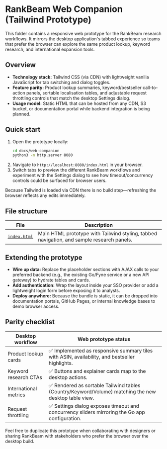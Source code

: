 # RankBeam Web Companion (Tailwind Prototype)

This folder contains a responsive web prototype for the RankBeam research workflows. It mirrors the desktop application's tabbed experience so teams that prefer the browser can explore the same product lookup, keyword research, and international expansion tools.

## Overview

- **Technology stack:** Tailwind CSS (via CDN) with lightweight vanilla JavaScript for tab switching and dialog toggles.
- **Feature parity:** Product lookup summaries, keyword/bestseller call-to-action panels, sortable localisation tables, and adjustable request throttling controls that match the desktop Settings dialog.
- **Usage model:** Static HTML that can be hosted from any CDN, S3 bucket, or documentation portal while backend integration is being planned.

## Quick start

1. Open the prototype locally:
   ```bash
   cd docs/web-companion
   python3 -m http.server 8080
   ```
2. Navigate to `http://localhost:8080/index.html` in your browser.
3. Switch tabs to preview the different RankBeam workflows and experiment with the Settings dialog to see how timeout/concurrency controls could be surfaced for browser users.

Because Tailwind is loaded via CDN there is no build step—refreshing the browser reflects any edits immediately.

## File structure

| File | Description |
| --- | --- |
| [`index.html`](index.html) | Main HTML prototype with Tailwind styling, tabbed navigation, and sample research panels. |

## Extending the prototype

- **Wire up data:** Replace the placeholder sections with AJAX calls to your preferred backend (e.g., the existing Go/Fyne service or a new API gateway) to hydrate tables and cards.
- **Add authentication:** Wrap the layout inside your SSO provider or add a lightweight login form before exposing it to analysts.
- **Deploy anywhere:** Because the bundle is static, it can be dropped into documentation portals, GitHub Pages, or internal knowledge bases to demo browser access.

## Parity checklist

| Desktop workflow | Web prototype status |
| --- | --- |
| Product lookup cards | ✅ Implemented as responsive summary tiles with ASIN, availability, and bestseller highlights. |
| Keyword research CTAs | ✅ Buttons and explainer cards map to the desktop actions. |
| International metrics | ✅ Rendered as sortable Tailwind tables (Country/Keyword/Volume) matching the new desktop table view. |
| Request throttling | ✅ Settings dialog exposes timeout and concurrency sliders mirroring the Go app configuration. |

Feel free to duplicate this prototype when collaborating with designers or sharing RankBeam with stakeholders who prefer the browser over the desktop build.
